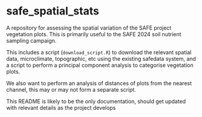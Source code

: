 # safe_spatial_stats

A repository for assessing the spatial variation of the SAFE project vegetation plots.
This is primarily useful to the SAFE 2024 soil nutrient sampling campaign.

This includes a script (`download_script.R`) to download the relevant spatial data,
microclimate, topographic, etc using the existing safedata system, and a script to
perform a principal component analysis to categorise vegetation plots.

We also want to perform an analysis of distances of plots from the nearest channel, this
may or may not form a separate script.

This README is likely to be the only documentation, should get updated with relevant
details as the project develops
